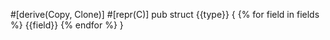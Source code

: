 #[derive(Copy, Clone)]
#[repr(C)]
pub struct {{type}} {
    {% for field in fields %}
    {{field}}
    {% endfor %}
}